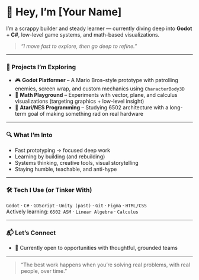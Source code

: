# 👋 Hey, I’m [Your Name]

I’m a scrappy builder and steady learner — currently diving deep into **Godot + C#**, low-level game systems, and math-based visualizations.

> *“I move fast to explore, then go deep to refine.”*

---

### 🔧 Projects I’m Exploring

- 🎮 **Godot Platformer** – A Mario Bros–style prototype with patrolling enemies, screen wrap, and custom mechanics using `CharacterBody3D`
- 📐 **Math Playground** – Experiments with vector, plane, and calculus visualizations (targeting graphics + low-level insight)
- 💾 **Atari/NES Programming** – Studying 6502 architecture with a long-term goal of making something rad on real hardware

---

### 🔍 What I’m Into

- Fast prototyping → focused deep work
- Learning by building (and rebuilding)
- Systems thinking, creative tools, visual storytelling
- Staying humble, teachable, and anti-hype

---

### 🛠️ Tech I Use (or Tinker With)

`Godot` · `C#` · `GDScript` · `Unity (past)` · `Git` · `Figma` · `HTML/CSS`  
Actively learning: `6502 ASM` · `Linear Algebra` · `Calculus`

---

### 📬 Let’s Connect

- 🧠 Currently open to opportunities with thoughtful, grounded teams

---

> “The best work happens when you’re solving real problems, with real people, over time.”
